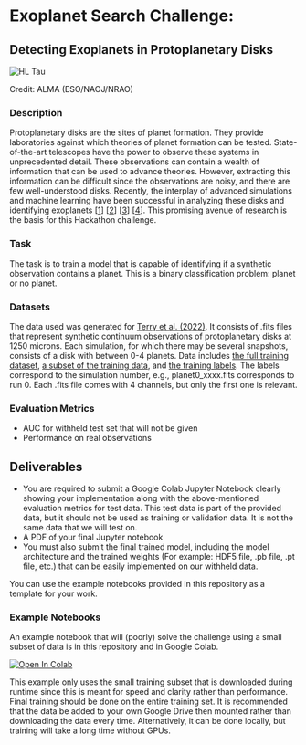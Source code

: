 # Exoplanet Search Challenge:
## Detecting Exoplanets in Protoplanetary Disks

![HL Tau](https://github.com/ML4SCI/DeepLearnHackathon/blob/main/ExoplanetSearchChallenge/hl_tau_ALMA.jpeg)

Credit: ALMA (ESO/NAOJ/NRAO)

### Description
Protoplanetary disks are the sites of planet formation. They provide laboratories against which theories of planet formation can be tested. State-of-the-art telescopes have the power to observe these systems in unprecedented detail. These observations can contain a wealth of information that can be used to advance theories. However, extracting this information can be difficult since the observations are noisy, and there are few well-understood disks. Recently, the interplay of advanced simulations and machine learning have been successful in analyzing these disks and identifying exoplanets [[1](https://ui.adsabs.harvard.edu/abs/2021ApJ...920....3A/abstract)] [[2](https://ui.adsabs.harvard.edu/abs/2022MNRAS.510.4473Z/abstract)] [[3](https://ui.adsabs.harvard.edu/abs/2022ApJ...941..192T/abstract)] [[4](https://ui.adsabs.harvard.edu/abs/2023ApJ...947...60T/abstract)]. This promising avenue of research is the basis for this Hackathon challenge.

### Task
The task is to train a model that is capable of identifying if a synthetic observation contains a planet. This is a binary classification problem: planet or no planet.

### Datasets
The data used was generated for [Terry et al. (2022)](https://ui.adsabs.harvard.edu/abs/2022ApJ...941..192T/abstract). It consists of .fits files that represent synthetic continuum observations of protoplanetary disks at 1250 microns. Each simulation, for which there may be several snapshots, consists of a disk with between 0-4 planets. Data includes [the full training dataset](https://drive.google.com/file/d/15AMGfgEu2ltGZN3rVtMV97mSbF2USrs6/view?usp=sharing), [a subset of the training data](https://drive.google.com/file/d/1I0JS1Qd896BGgsPcga3umQm-RuJB37UA/view?usp=drive_link), and [the training labels](https://drive.google.com/file/d/1gtBi4ILvCe8nTF09p_E9WWMplTQGC2Wr/view?usp=drive_link). The labels correspond to the simulation number, e.g., planet0_xxxx.fits corresponds to run 0. Each .fits file comes with 4 channels, but only the first one is relevant.

### Evaluation Metrics
* AUC for withheld test set that will not be given
* Performance on real observations

## Deliverables
* You are required to submit a Google Colab Jupyter Notebook clearly showing your implementation along with the above-mentioned evaluation metrics for test data. This test data is part of the provided data, but it should not be used as training or validation data. It is not the same data that we will test on.
* A PDF of your final Jupyter notebook
* You must also submit the final trained model, including the model architecture and the trained weights (For example: HDF5 file, .pb file, .pt file, etc.) that can be easily implemented on our withheld data.

You can use the example notebooks provided in this repository as a template for your work.

### Example Notebooks
An example notebook that will (poorly) solve the challenge using a small subset of data is in this repository and in Google Colab.

[![Open In Colab](https://colab.research.google.com/assets/colab-badge.svg)](https://colab.research.google.com/drive/1qriyMubSylQFI3thT2nYa5getTDD78ea?usp=sharing)

This example only uses the small training subset that is downloaded during runtime since this is meant for speed and clarity rather than performance. Final training should be done on the entire training set. It is recommended that the data be added to your own Google Drive then mounted rather than downloading the data every time. Alternatively, it can be done locally, but training will take a long time without GPUs.